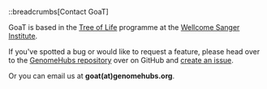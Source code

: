 <!--
Content to display at /help/contact
-->

::breadcrumbs[Contact GoaT]

GoaT is based in the [Tree of Life](https://www.sanger.ac.uk/programme/tree-of-life/) programme at the [Wellcome Sanger Institute](https://www.sanger.ac.uk).

If you've spotted a bug or would like to request a feature, please head over to the [GenomeHubs repository](https://github.com/genomehubs/genomehubs) over on GitHub and [create an issue](https://github.com/genomehubs/genomehubs/issues).

Or you can email us at **goat(at)genomehubs.org**.
